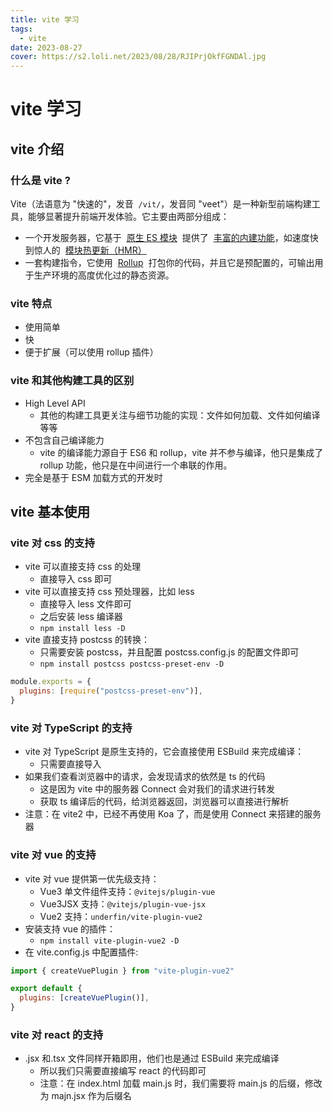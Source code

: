 ```yaml
---
title: vite 学习
tags:
  - vite
date: 2023-08-27
cover: https://s2.loli.net/2023/08/28/RJIPrjOkfFGNDAl.jpg
---
```


# vite 学习

## vite 介绍

### 什么是 vite ?

Vite（法语意为 "快速的"，发音  `/vit/`，发音同 "veet"）是一种新型前端构建工具，能够显著提升前端开发体验。它主要由两部分组成：

- 一个开发服务器，它基于  [原生 ES 模块](https://developer.mozilla.org/en-US/docs/Web/JavaScript/Guide/Modules)  提供了  [丰富的内建功能](https://cn.vitejs.dev/guide/features.html)，如速度快到惊人的  [模块热更新（HMR）](https://cn.vitejs.dev/guide/features.html#hot-module-replacement)
- 一套构建指令，它使用  [Rollup](https://rollupjs.org/)  打包你的代码，并且它是预配置的，可输出用于生产环境的高度优化过的静态资源。

### vite 特点

- 使用简单
- 快
- 便于扩展（可以使用 rollup 插件）

### vite 和其他构建工具的区别

- High Level API
  - 其他的构建工具更关注与细节功能的实现：文件如何加载、文件如何编译等等
- 不包含自己编译能力
  - vite 的编译能力源自于 ES6 和 rollup，vite 并不参与编译，他只是集成了 rollup 功能，他只是在中间进行一个串联的作用。
- 完全是基于 ESM 加载方式的开发时

## vite 基本使用

### vite 对 css 的支持

- vite 可以直接支持 css 的处理
  - 直接导入 css 即可
- vite 可以直接支持 css 预处理器，比如 less
  - 直接导入 less 文件即可
  - 之后安装 less 编译器
  - `npm install less -D`
- vite 直接支持 postcss 的转换：
  - 只需要安装 postcss，并且配置 postcss.config.js 的配置文件即可
  - `npm install postcss postcss-preset-env -D`

```JavaScript
module.exports = {
  plugins: [require("postcss-preset-env")],
}
```

### vite 对 TypeScript 的支持

- vite 对 TypeScript 是原生支持的，它会直接使用 ESBuild 来完成编译：
  - 只需要直接导入
- 如果我们查看浏览器中的请求，会发现请求的依然是 ts 的代码
  - 这是因为 vite 中的服务器 Connect 会对我们的请求进行转发
  - 获取 ts 编译后的代码，给浏览器返回，浏览器可以直接进行解析
- 注意：在 vite2 中，已经不再使用 Koa 了，而是使用 Connect 来搭建的服务器

### vite 对 vue 的支持

- vite 对 vue 提供第一优先级支持：
  - Vue3 单文件组件支持：`@vitejs/plugin-vue`
  - Vue3JSX 支持：`@vitejs/plugin-vue-jsx`
  - Vue2 支持：`underfin/vite-plugin-vue2`
- 安装支持 vue 的插件：
  - `npm install vite-plugin-vue2 -D`
- 在 vite.config.js 中配置插件:

```JavaScript
import { createVuePlugin } from "vite-plugin-vue2"

export default {
  plugins: [createVuePlugin()],
}
```

### vite 对 react 的支持

- .jsx 和.tsx 文件同样开箱即用，他们也是通过 ESBuild 来完成编译
  - 所以我们只需要直接编写 react 的代码即可
  - 注意：在 index.html 加载 main.js 时，我们需要将 main.js 的后缀，修改为 majn.jsx 作为后缀名
